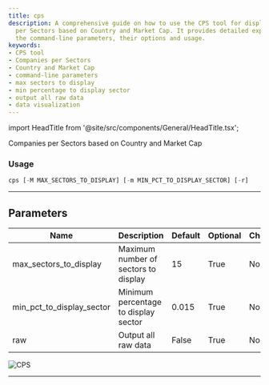 ```yaml
---
title: cps
description: A comprehensive guide on how to use the CPS tool for displaying Companies
  per Sectors based on Country and Market Cap. It provides detailed explanation about
  the command-line parameters, their options and usage.
keywords:
- CPS tool
- Companies per Sectors
- Country and Market Cap
- command-line parameters
- max sectors to display
- min percentage to display sector
- output all raw data
- data visualization
---
```


import HeadTitle from '@site/src/components/General/HeadTitle.tsx';

<HeadTitle title="cps - Sia - Stocks - Reference | OpenBB Terminal Docs" />

Companies per Sectors based on Country and Market Cap

### Usage

```python
cps [-M MAX_SECTORS_TO_DISPLAY] [-m MIN_PCT_TO_DISPLAY_SECTOR] [-r]
```

---

## Parameters

| Name | Description | Default | Optional | Choices |
| ---- | ----------- | ------- | -------- | ------- |
| max_sectors_to_display | Maximum number of sectors to display | 15 | True | None |
| min_pct_to_display_sector | Minimum percentage to display sector | 0.015 | True | None |
| raw | Output all raw data | False | True | None |

![CPS](https://user-images.githubusercontent.com/46355364/153896194-512699a7-ce52-4cbd-869e-89397bc96dc4.png)

---
